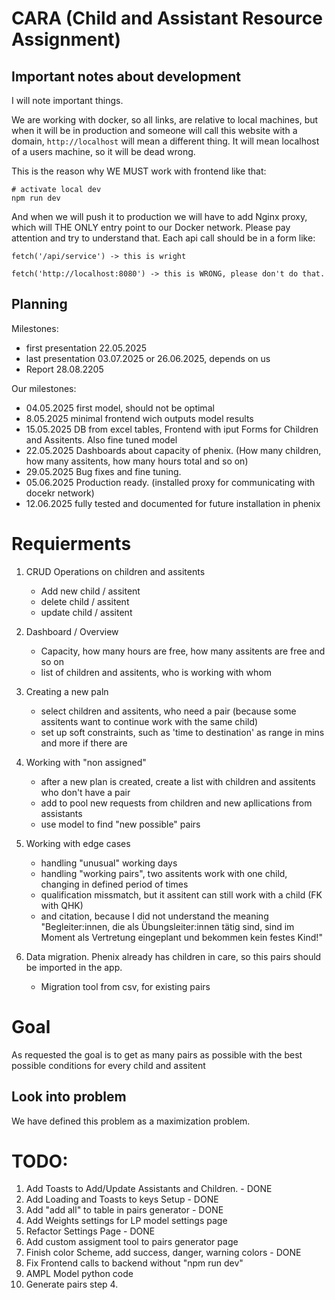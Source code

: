 # CARA (Child and Assistant Resource Assignment)

## Important notes about development

I will note important things.

We are working with docker, so all links, are relative to local machines, but when it will be in production
and someone will call this website with a domain, `http://localhost` will mean a different thing. It will
mean localhost of a users machine, so it will be dead wrong.

This is the reason why WE MUST work with frontend like that:

```
# activate local dev
npm run dev
```

And when we will push it to production we will have to add Nginx proxy, which will THE ONLY entry point to our Docker network. Please pay attention and try to understand that. Each api call should be in a form like:

```
fetch('/api/service') -> this is wright

fetch('http://localhost:8080') -> this is WRONG, please don't do that.
```

## Planning

Milestones:

- first presentation 22.05.2025
- last presentation 03.07.2025 or 26.06.2025, depends on us
- Report 28.08.2205

Our milestones:

- 04.05.2025 first model, should not be optimal
- 8.05.2025 minimal frontend wich outputs model results
- 15.05.2025 DB from excel tables, Frontend with iput Forms for Children and Assitents. Also fine tuned model
- 22.05.2025 Dashboards about capacity of phenix. (How many children, how many assitents, how many hours total and so on)
- 29.05.2025 Bug fixes and fine tuning.
- 05.06.2025 Production ready. (installed proxy for communicating with docekr network)
- 12.06.2025 fully tested and documented for future installation in phenix

# Requierments

1. CRUD Operations on children and assitents

   - Add new child / assitent
   - delete child / assitent
   - update child / assitent

2. Dashboard / Overview

   - Capacity, how many hours are free, how many assitents are free and so on
   - list of children and assitents, who is working with whom

3. Creating a new paln

   - select children and assitents, who need a pair (because some assitents want to continue work with the same child)
   - set up soft constraints, such as 'time to destination' as range in mins and more if there are

4. Working with "non assigned"

   - after a new plan is created, create a list with children and assitents who don't have a pair
   - add to pool new requests from children and new apllications from assistants
   - use model to find "new possible" pairs

5. Working with edge cases

   - handling "unusual" working days
   - handling "working pairs", two assitents work with one child, changing in defined period of times
   - qualification missmatch, but it assitent can still work with a child (FK with QHK)
   - and citation, because I did not understand the meaning "Begleiter:innen, die als Übungsleiter:innen tätig sind, sind im Moment als Vertretung eingeplant und bekommen kein festes Kind!"

6. Data migration. Phenix already has children in care, so this pairs should be imported in the app.
   - Migration tool from csv, for existing pairs

# Goal

As requested the goal is to get as many pairs as possible with the best possible conditions for every child and assitent

## Look into problem

We have defined this problem as a maximization problem.

# TODO:

1. Add Toasts to Add/Update Assistants and Children. - DONE
2. Add Loading and Toasts to keys Setup - DONE
3. Add "add all" to table in pairs generator - DONE
4. Add Weights settings for LP model settings page
5. Refactor Settings Page - DONE
6. Add custom assigment tool to pairs generator page
7. Finish color Scheme, add success, danger, warning colors - DONE
8. Fix Frontend calls to backend without "npm run dev"
9. AMPL Model python code
10. Generate pairs step 4.
